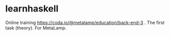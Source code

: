 # learnhaskell
Online training https://coda.io/@metalamp/education/back-end-3 . The first task (theory).
For MetaLamp.

